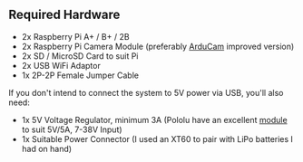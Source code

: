 ## Required Hardware
* 2x Raspberry Pi A+ / B+ / 2B
* 2x Raspberry Pi Camera Module (preferably [ArduCam](http://www.arducam.com/raspberry-pi-camera-rev-c-improves-optical-performance/) improved version)
* 2x SD / MicroSD Card to suit Pi
* 2x USB WiFi Adaptor
* 1x 2P-2P Female Jumper Cable

If you don't intend to connect the system to 5V power via USB, you'll also need:
* 1x 5V Voltage Regulator, minimum 3A (Pololu have an excellent [module](https://www.pololu.com/product/2851) to suit 5V/5A, 7-38V Input)
* 1x Suitable Power Connector (I used an XT60 to pair with LiPo batteries I had on hand)
